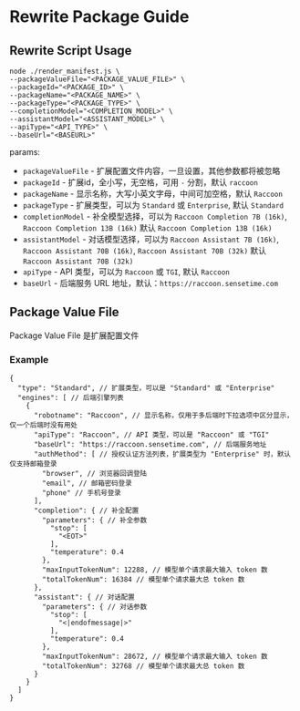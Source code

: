 # Rewrite Package Guide

## Rewrite Script Usage

```shell
node ./render_manifest.js \
--packageValueFile="<PACKAGE_VALUE_FILE>" \
--packageId="<PACKAGE_ID>" \
--packageName="<PACKAGE_NAME>" \
--packageType="<PACKAGE_TYPE>" \
--completionModel="<COMPLETION_MODEL>" \
--assistantModel="<ASSISTANT_MODEL>" \
--apiType="<API_TYPE>" \
--baseUrl="<BASEURL>"
```

params:

* `packageValueFile` - 扩展配置文件内容，一旦设置，其他参数都将被忽略
* `packageId` - 扩展id，全小写，无空格，可用 `-` 分割，默认 `raccoon`
* `packageName` - 显示名称，大写小英文字母，中间可加空格，默认 `Raccoon`
* `packageType` - 扩展类型，可以为 `Standard` 或 `Enterprise`, 默认 `Standard`
* `completionModel` - 补全模型选择，可以为 `Raccoon Completion 7B (16k)`, `Raccoon Completion 13B (16k)` 默认 `Raccoon Completion 13B (16k)`
* `assistantModel` - 对话模型选择，可以为 `Raccoon Assistant 7B (16k)`, `Raccoon Assistant 70B (16k)`, `Raccoon Assistant 70B (32k)` 默认 `Raccoon Assistant 70B (32k)`
* `apiType` - API 类型，可以为 `Raccoon` 或 `TGI`, 默认 `Raccoon`
* `baseUrl` - 后端服务 URL 地址，默认：`https://raccoon.sensetime.com`

## Package Value File

Package Value File 是扩展配置文件

### Example

```jsonc
{
  "type": "Standard", // 扩展类型，可以是 "Standard" 或 "Enterprise"
  "engines": [ // 后端引擎列表
    {
      "robotname": "Raccoon", // 显示名称，仅用于多后端时下拉选项中区分显示，仅一个后端时没有用处
      "apiType": "Raccoon", // API 类型，可以是 "Raccoon" 或 "TGI"
      "baseUrl": "https://raccoon.sensetime.com", // 后端服务地址
      "authMethod": [ // 授权认证方法列表，扩展类型为 "Enterprise" 时，默认仅支持邮箱登录
        "browser", // 浏览器回调登陆
        "email", // 邮箱密码登录
        "phone" // 手机号登录
      ],
      "completion": { // 补全配置
        "parameters": { // 补全参数
          "stop": [
            "<EOT>"
          ],
          "temperature": 0.4
        },
        "maxInputTokenNum": 12288, // 模型单个请求最大输入 token 数
        "totalTokenNum": 16384 // 模型单个请求最大总 token 数
      },
      "assistant": { // 对话配置
        "parameters": { // 对话参数
          "stop": [
            "<|endofmessage|>"
          ],
          "temperature": 0.4
        },
        "maxInputTokenNum": 28672, // 模型单个请求最大输入 token 数
        "totalTokenNum": 32768 // 模型单个请求最大总 token 数
      }
    }
  ]
}
```
